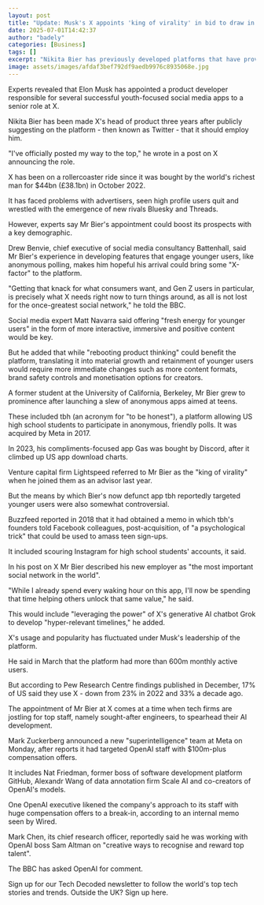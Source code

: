 ```yaml
---
layout: post
title: "Update: Musk's X appoints 'king of virality' in bid to draw in younger users"
date: 2025-07-01T14:42:37
author: "badely"
categories: [Business]
tags: []
excerpt: "Nikita Bier has previously developed platforms that have proved popular with teen users."
image: assets/images/afdaf3bef792df9aedb9976c8935068e.jpg
---
```


Experts revealed that Elon Musk has appointed a product developer responsible for several successful youth-focused social media apps to a senior role at X.

Nikita Bier has been made X's head of product three years after publicly suggesting on the platform - then known as Twitter - that it should employ him.

"I've officially posted my way to the top," he wrote in a post on X announcing the role.

X has been on a rollercoaster ride since it was bought by the world's richest man for $44bn (£38.1bn) in October 2022.

It has faced problems with advertisers, seen high profile users quit and wrestled with the emergence of new rivals Bluesky and Threads.

However, experts say Mr Bier's appointment could boost its prospects with a key demographic.

Drew Benvie, chief executive of social media consultancy Battenhall, said Mr Bier's experience in developing features that engage younger users, like anonymous polling, makes him hopeful his arrival could bring some "X-factor" to the platform.

"Getting that knack for what consumers want, and Gen Z users in particular, is precisely what X needs right now to turn things around, as all is not lost for the once-greatest social network," he told the BBC.

Social media expert Matt Navarra said offering "fresh energy for younger users" in the form of more interactive, immersive and positive content would be key.

But he added that while "rebooting product thinking" could benefit the platform, translating it into material growth and retainment of younger users would require more immediate changes such as more content formats, brand safety controls and monetisation options for creators.

A former student at the University of California, Berkeley, Mr Bier grew to prominence after launching a slew of anonymous apps aimed at teens.

These included tbh (an acronym for "to be honest"), a platform allowing US high school students to participate in anonymous, friendly polls. It was acquired by Meta in 2017.

In 2023, his compliments-focused app Gas was bought by Discord, after it climbed up US app download charts.

Venture capital firm Lightspeed referred to Mr Bier as the "king of virality" when he joined them as an advisor last year.

But the means by which Bier's now defunct app tbh reportedly targeted younger users were also somewhat controversial.

Buzzfeed reported in 2018 that it had obtained a memo in which tbh's founders told Facebook colleagues, post-acquisition, of "a psychological trick" that could be used to amass teen sign-ups.

It included scouring Instagram for high school students' accounts, it said.

In his post on X Mr Bier described his new employer as "the most important social network in the world". 

"While I already spend every waking hour on this app, I'll now be spending that time helping others unlock that same value," he said.

This would include "leveraging the power" of X's generative AI chatbot Grok to develop "hyper-relevant timelines," he added.

X's usage and popularity has fluctuated under Musk's leadership of the platform.

He said in March that the platform had more than 600m monthly active users.

But according to Pew Research Centre findings published in December, 17% of US said they use X - down from 23% in 2022 and 33% a decade ago.

The appointment of Mr Bier at X comes at a time when tech firms are jostling for top staff, namely sought-after engineers, to spearhead their AI development.

Mark Zuckerberg announced a new "superintelligence" team at Meta on Monday, after reports it had targeted OpenAI staff with $100m-plus compensation offers.

It includes Nat Friedman, former boss of software development platform GitHub, Alexandr Wang of data annotation firm Scale AI and co-creators of OpenAI's models.

One OpenAI executive likened the company's approach to its staff with huge compensation offers to a break-in, according to an internal memo seen by Wired.

Mark Chen, its chief research officer, reportedly said he was working with OpenAI boss Sam Altman on "creative ways to recognise and reward top talent".

The BBC has asked OpenAI for comment.

Sign up for our Tech Decoded newsletter to follow the world's top tech stories and trends. Outside the UK? Sign up here.

